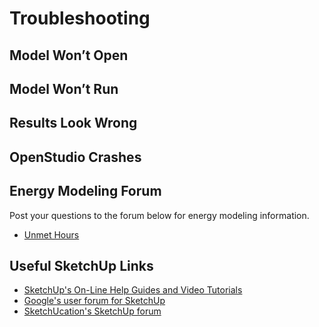 # Troubleshooting
## Model Won’t Open
## Model Won’t Run
## Results Look Wrong
## OpenStudio Crashes

## Energy Modeling Forum
Post your questions to the forum below for energy modeling information.
* [Unmet Hours](http://unmethours.com/questions/)


## Useful SketchUp Links

* [SketchUp's On-Line Help Guides and Video Tutorials]()
* [Google's user forum for SketchUp](https://productforums.google.com/forum/?hl=en#!categories/sketchup/sketchup)
* [SketchUcation's SketchUp forum](http://sketchucation.com/forums/)

 
  
  

